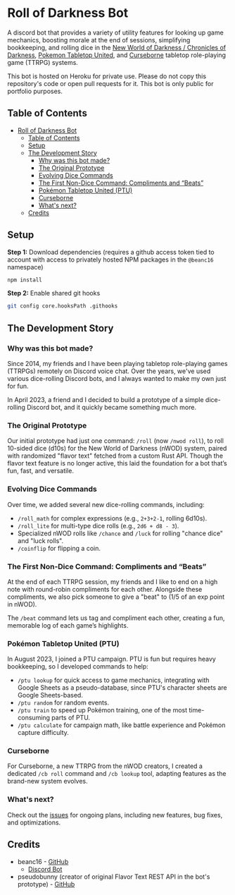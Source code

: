# Roll of Darkness Bot

A discord bot that provides a variety of utility features for looking up game mechanics, boosting morale at the end of sessions, simplifying bookkeeping, and rolling dice in the [New World of Darkness / Chronicles of Darkness](https://whitewolf.fandom.com/wiki/Chronicles_of_Darkness), [Pokemon Tabletop United](https://pokemontabletop.com), and [Curseborne](https://theonyxpath.com/curseborne-what-is-curseborne) tabletop role-playing game (TTRPG) systems. 

This bot is hosted on Heroku for private use. Please do not copy this repository's code or open pull requests for it. This bot is only public for portfolio purposes.



<!-- TABLE OF CONTENTS -->
## Table of Contents
- [Roll of Darkness Bot](#roll-of-darkness-bot)
  - [Table of Contents](#table-of-contents)
  - [Setup](#setup)
  - [The Development Story](#the-development-story)
    - [Why was this bot made?](#why-was-this-bot-made)
    - [The Original Prototype](#the-original-prototype)
    - [Evolving Dice Commands](#evolving-dice-commands)
    - [The First Non-Dice Command: Compliments and “Beats”](#the-first-non-dice-command-compliments-and-beats)
    - [Pokémon Tabletop United (PTU)](#pokémon-tabletop-united-ptu)
    - [Curseborne](#curseborne)
    - [What's next?](#whats-next)
  - [Credits](#credits)


## Setup

**Step 1:** Download dependencies (requires a github access token tied to account with access to privately hosted NPM packages in the `@beanc16` namespace)
```bash
npm install
```

**Step 2:** Enable shared git hooks
```bash
git config core.hooksPath .githooks
```




## The Development Story


### Why was this bot made?

Since 2014, my friends and I have been playing tabletop role-playing games (TTRPGs) remotely on Discord voice chat. Over the years, we've used various dice-rolling Discord bots, and I always wanted to make my own just for fun.

In April 2023, a friend and I decided to build a prototype of a simple dice-rolling Discord bot, and it quickly became something much more.


### The Original Prototype

Our initial prototype had just one command: `/roll` (now `/nwod roll`), to roll 10-sided dice (d10s) for the New World of Darkness (nWOD) system, paired with randomized "flavor text" fetched from a custom Rust API. Though the flavor text feature is no longer active, this laid the foundation for a bot that’s fun, fast, and versatile.


### Evolving Dice Commands

Over time, we added several new dice-rolling commands, including:
- `/roll_math` for complex expressions (e.g., `2+3+2-1`, rolling 6d10s).
- `/roll_lite` for multi-type dice rolls (e.g., `2d6 + d8 - 3`).
- Specialized nWOD rolls like `/chance` and `/luck` for rolling "chance dice" and "luck rolls".
- `/coinflip` for flipping a coin.


### The First Non-Dice Command: Compliments and “Beats”

At the end of each TTRPG session, my friends and I like to end on a high note with round-robin compliments for each other. Alongside these compliments, we also pick someone to give a "beat" to (1/5 of an exp point in nWOD).

The `/beat` command lets us tag and compliment each other, creating a fun, memorable log of each game’s highlights.


### Pokémon Tabletop United (PTU)

In August 2023, I joined a PTU campaign. PTU is fun but requires heavy bookkeeping, so I developed commands to help:
- `/ptu lookup` for quick access to game mechanics, integrating with Google Sheets as a pseudo-database, since PTU's character sheets are Google Sheets-based.
- `/ptu random` for random events.
- `/ptu train` to speed up Pokémon training, one of the most time-consuming parts of PTU.
- `/ptu calculate` for campaign math, like battle experience and Pokémon capture difficulty.


### Curseborne

For Curseborne, a new TTRPG from the nWOD creators, I created a dedicated `/cb roll` command and `/cb lookup` tool, adapting features as the brand-new system evolves.


### What's next?

Check out the [issues](https://github.com/beanc16/roll-of-darkness-bot/issues) for ongoing plans, including new features, bug fixes, and optimizations.



## Credits
- beanc16 - [GitHub](https://github.com/beanc16)
  - [Discord Bot](https://github.com/beanc16/roll-of-darkness-bot)
- pseudobunny (creator of original Flavor Text REST API in the bot's prototype) - [GitHub](https://github.com/pseudobunny)
